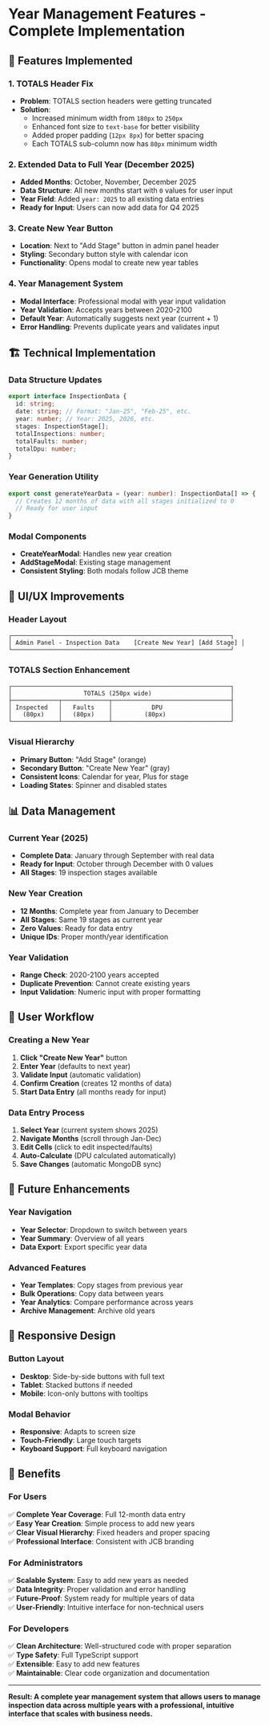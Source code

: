 # Year Management Features - Complete Implementation

## 🎯 **Features Implemented**

### **1. TOTALS Header Fix**
- **Problem**: TOTALS section headers were getting truncated
- **Solution**: 
  - Increased minimum width from `180px` to `250px`
  - Enhanced font size to `text-base` for better visibility
  - Added proper padding (`12px 8px`) for better spacing
  - Each TOTALS sub-column now has `80px` minimum width

### **2. Extended Data to Full Year (December 2025)**
- **Added Months**: October, November, December 2025
- **Data Structure**: All new months start with `0` values for user input
- **Year Field**: Added `year: 2025` to all existing data entries
- **Ready for Input**: Users can now add data for Q4 2025

### **3. Create New Year Button**
- **Location**: Next to "Add Stage" button in admin panel header
- **Styling**: Secondary button style with calendar icon
- **Functionality**: Opens modal to create new year tables

### **4. Year Management System**
- **Modal Interface**: Professional modal with year input validation
- **Year Validation**: Accepts years between 2020-2100
- **Default Year**: Automatically suggests next year (current + 1)
- **Error Handling**: Prevents duplicate years and validates input

## 🏗️ **Technical Implementation**

### **Data Structure Updates**
```typescript
export interface InspectionData {
  id: string;
  date: string; // Format: "Jan-25", "Feb-25", etc.
  year: number; // Year: 2025, 2026, etc.
  stages: InspectionStage[];
  totalInspections: number;
  totalFaults: number;
  totalDpu: number;
}
```

### **Year Generation Utility**
```typescript
export const generateYearData = (year: number): InspectionData[] => {
  // Creates 12 months of data with all stages initialized to 0
  // Ready for user input
}
```

### **Modal Components**
- **CreateYearModal**: Handles new year creation
- **AddStageModal**: Existing stage management
- **Consistent Styling**: Both modals follow JCB theme

## 🎨 **UI/UX Improvements**

### **Header Layout**
```
┌─────────────────────────────────────────────────────────────┐
│ Admin Panel - Inspection Data    [Create New Year] [Add Stage] │
└─────────────────────────────────────────────────────────────┘
```

### **TOTALS Section Enhancement**
```
┌─────────────────────────────────────────────────────────────┐
│                    TOTALS (250px wide)                      │
├─────────────┬─────────────┬─────────────────────────────────┤
│ Inspected   │   Faults    │           DPU                   │
│   (80px)    │   (80px)    │         (80px)                  │
└─────────────┴─────────────┴─────────────────────────────────┘
```

### **Visual Hierarchy**
- **Primary Button**: "Add Stage" (orange)
- **Secondary Button**: "Create New Year" (gray)
- **Consistent Icons**: Calendar for year, Plus for stage
- **Loading States**: Spinner and disabled states

## 📊 **Data Management**

### **Current Year (2025)**
- **Complete Data**: January through September with real data
- **Ready for Input**: October through December with 0 values
- **All Stages**: 19 inspection stages available

### **New Year Creation**
- **12 Months**: Complete year from January to December
- **All Stages**: Same 19 stages as current year
- **Zero Values**: Ready for data entry
- **Unique IDs**: Proper month/year identification

### **Year Validation**
- **Range Check**: 2020-2100 years accepted
- **Duplicate Prevention**: Cannot create existing years
- **Input Validation**: Numeric input with proper formatting

## 🔧 **User Workflow**

### **Creating a New Year**
1. **Click "Create New Year"** button
2. **Enter Year** (defaults to next year)
3. **Validate Input** (automatic validation)
4. **Confirm Creation** (creates 12 months of data)
5. **Start Data Entry** (all months ready for input)

### **Data Entry Process**
1. **Select Year** (current system shows 2025)
2. **Navigate Months** (scroll through Jan-Dec)
3. **Edit Cells** (click to edit inspected/faults)
4. **Auto-Calculate** (DPU calculated automatically)
5. **Save Changes** (automatic MongoDB sync)

## 🚀 **Future Enhancements**

### **Year Navigation**
- **Year Selector**: Dropdown to switch between years
- **Year Summary**: Overview of all years
- **Data Export**: Export specific year data

### **Advanced Features**
- **Year Templates**: Copy stages from previous year
- **Bulk Operations**: Copy data between years
- **Year Analytics**: Compare performance across years
- **Archive Management**: Archive old years

## 📱 **Responsive Design**

### **Button Layout**
- **Desktop**: Side-by-side buttons with full text
- **Tablet**: Stacked buttons if needed
- **Mobile**: Icon-only buttons with tooltips

### **Modal Behavior**
- **Responsive**: Adapts to screen size
- **Touch-Friendly**: Large touch targets
- **Keyboard Support**: Full keyboard navigation

## 🎯 **Benefits**

### **For Users**
✅ **Complete Year Coverage**: Full 12-month data entry  
✅ **Easy Year Creation**: Simple process to add new years  
✅ **Clear Visual Hierarchy**: Fixed headers and proper spacing  
✅ **Professional Interface**: Consistent with JCB branding  

### **For Administrators**
✅ **Scalable System**: Easy to add new years as needed  
✅ **Data Integrity**: Proper validation and error handling  
✅ **Future-Proof**: System ready for multiple years of data  
✅ **User-Friendly**: Intuitive interface for non-technical users  

### **For Developers**
✅ **Clean Architecture**: Well-structured code with proper separation  
✅ **Type Safety**: Full TypeScript support  
✅ **Extensible**: Easy to add new features  
✅ **Maintainable**: Clear code organization and documentation  

---

**Result: A complete year management system that allows users to manage inspection data across multiple years with a professional, intuitive interface that scales with business needs.**

